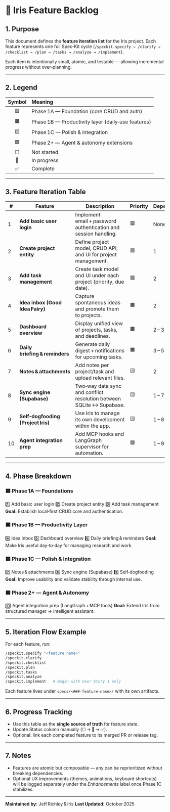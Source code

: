 # 🌸 Iris Feature Backlog

## 1. Purpose

This document defines the **feature iteration list** for the Iris project. Each feature represents one full Spec‑Kit cycle (`/speckit.specify → /clarify → /checklist → /plan → /tasks → /analyze → /implement`).

Each item is intentionally small, atomic, and testable — allowing incremental progress without over‑planning.

---

## 2. Legend

| Symbol | Meaning                                            |
| :----: | :------------------------------------------------- |
|   🟥   | Phase 1A — Foundation (core CRUD and auth)         |
|   🟧   | Phase 1B — Productivity layer (daily‑use features) |
|   🟨   | Phase 1C — Polish & integration                    |
|   🟩   | Phase 2+ — Agent & autonomy extensions             |
|   ☐    | Not started                                        |
|   🚧   | In progress                                        |
|   ✅   | Complete                                           |

---

## 3. Feature Iteration Table

| #   | Feature                            | Description                                                           | Priority | Dependencies | Status |
| --- | ---------------------------------- | --------------------------------------------------------------------- | -------- | ------------ | ------ |
| 1   | **Add basic user login**           | Implement email + password authentication and session handling.       | 🟥       | None         | ☐      |
| 2   | **Create project entity**          | Define project model, CRUD API, and UI for project management.        | 🟥       | 1            | ☐      |
| 3   | **Add task management**            | Create task model and UI under each project (priority, due date).     | 🟥       | 2            | ☐      |
| 4   | **Idea inbox (Good Idea Fairy)**   | Capture spontaneous ideas and promote them to projects.               | 🟧       | 2            | ☐      |
| 5   | **Dashboard overview**             | Display unified view of projects, tasks, and deadlines.               | 🟧       | 2 – 3        | ☐      |
| 6   | **Daily briefing & reminders**     | Generate daily digest + notifications for upcoming tasks.             | 🟧       | 3 – 5        | ☐      |
| 7   | **Notes & attachments**            | Add notes per project/task and upload relevant files.                 | 🟨       | 2            | ☐      |
| 8   | **Sync engine (Supabase)**         | Two‑way data sync and conflict resolution between SQLite ↔ Supabase. | 🟨       | 1 – 7        | ☐      |
| 9   | **Self‑dogfooding (Project Iris)** | Use Iris to manage its own development within the app.                | 🟨       | 1 – 8        | ☐      |
| 10  | **Agent integration prep**         | Add MCP hooks and LangGraph supervisor for automation.                | 🟩       | 1 – 9        | ☐      |

---

## 4. Phase Breakdown

### 🟥 Phase 1A — Foundations

1️⃣ Add basic user login
2️⃣ Create project entity
3️⃣ Add task management
**Goal:** Establish local‑first CRUD core and authentication.

### 🟧 Phase 1B — Productivity Layer

4️⃣ Idea inbox
5️⃣ Dashboard overview
6️⃣ Daily briefing & reminders
**Goal:** Make Iris useful day‑to‑day for managing research and work.

### 🟨 Phase 1C — Polish & Integration

7️⃣ Notes & attachments
8️⃣ Sync engine (Supabase)
9️⃣ Self‑dogfooding
**Goal:** Improve usability and validate stability through internal use.

### 🟩 Phase 2+ — Agent & Autonomy

🔟 Agent integration prep (LangGraph + MCP tools)
**Goal:** Extend Iris from structured manager → intelligent assistant.

---

## 5. Iteration Flow Example

For each feature, run:

```bash
/speckit.specify "<feature name>"
/speckit.clarify
/speckit.checklist
/speckit.plan
/speckit.tasks
/speckit.analyze
/speckit.implement   # Begin with User Story 1 only
```

Each feature lives under `specs/<###-feature-name>/` with its own artifacts.

---

## 6. Progress Tracking

- Use this table as the **single source of truth** for feature state.
- Update Status column manually (☐ → 🚧 → ✅).
- Optional: link each completed feature to its merged PR or release tag.

---

## 7. Notes

- Features are atomic but composable — any can be reprioritized without breaking dependencies.
- Optional UX improvements (themes, animations, keyboard shortcuts) will be logged separately under the _Enhancements_ label once Phase 1C stabilizes.

---

**Maintained by:** Jeff Richley & Iris
**Last Updated:** October 2025

